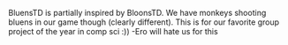 BluensTD is partially inspired by BloonsTD.  We have monkeys shooting bluens in our game though (clearly different).  This is for our favorite group project of the year in comp sci :))
-Ero will hate us for this
